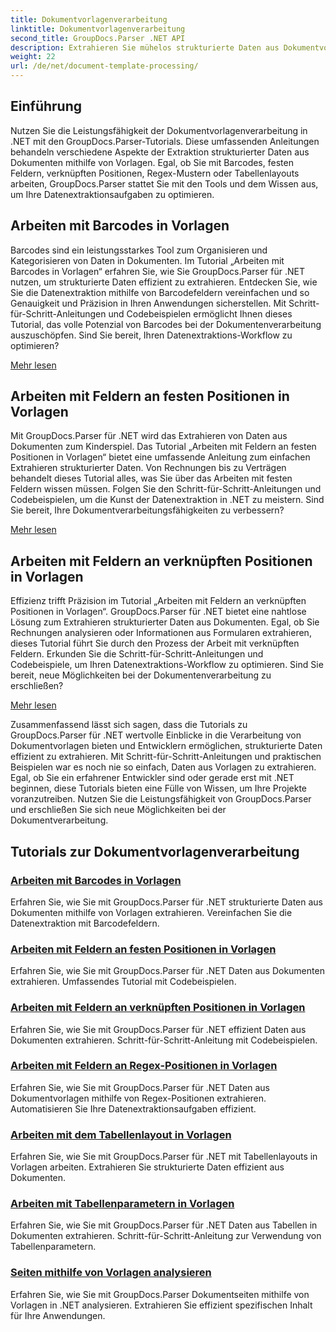 ```yaml
---
title: Dokumentvorlagenverarbeitung
linktitle: Dokumentvorlagenverarbeitung
second_title: GroupDocs.Parser .NET API
description: Extrahieren Sie mühelos strukturierte Daten aus Dokumentvorlagen mit GroupDocs.Parser für .NET. Lernen Sie, mit Barcodes, Feldern, regulären Ausdrücken und Tabellenlayouts zu arbeiten.
weight: 22
url: /de/net/document-template-processing/
---
```


## Einführung

Nutzen Sie die Leistungsfähigkeit der Dokumentvorlagenverarbeitung in .NET mit den GroupDocs.Parser-Tutorials. Diese umfassenden Anleitungen behandeln verschiedene Aspekte der Extraktion strukturierter Daten aus Dokumenten mithilfe von Vorlagen. Egal, ob Sie mit Barcodes, festen Feldern, verknüpften Positionen, Regex-Mustern oder Tabellenlayouts arbeiten, GroupDocs.Parser stattet Sie mit den Tools und dem Wissen aus, um Ihre Datenextraktionsaufgaben zu optimieren.

## Arbeiten mit Barcodes in Vorlagen

Barcodes sind ein leistungsstarkes Tool zum Organisieren und Kategorisieren von Daten in Dokumenten. Im Tutorial „Arbeiten mit Barcodes in Vorlagen“ erfahren Sie, wie Sie GroupDocs.Parser für .NET nutzen, um strukturierte Daten effizient zu extrahieren. Entdecken Sie, wie Sie die Datenextraktion mithilfe von Barcodefeldern vereinfachen und so Genauigkeit und Präzision in Ihren Anwendungen sicherstellen. Mit Schritt-für-Schritt-Anleitungen und Codebeispielen ermöglicht Ihnen dieses Tutorial, das volle Potenzial von Barcodes bei der Dokumentenverarbeitung auszuschöpfen. Sind Sie bereit, Ihren Datenextraktions-Workflow zu optimieren?

[Mehr lesen](./working-with-barcodes-in-templates/)

## Arbeiten mit Feldern an festen Positionen in Vorlagen

Mit GroupDocs.Parser für .NET wird das Extrahieren von Daten aus Dokumenten zum Kinderspiel. Das Tutorial „Arbeiten mit Feldern an festen Positionen in Vorlagen“ bietet eine umfassende Anleitung zum einfachen Extrahieren strukturierter Daten. Von Rechnungen bis zu Verträgen behandelt dieses Tutorial alles, was Sie über das Arbeiten mit festen Feldern wissen müssen. Folgen Sie den Schritt-für-Schritt-Anleitungen und Codebeispielen, um die Kunst der Datenextraktion in .NET zu meistern. Sind Sie bereit, Ihre Dokumentverarbeitungsfähigkeiten zu verbessern?

[Mehr lesen](./working-with-fields-at-fixed-positions-in-templates/)

## Arbeiten mit Feldern an verknüpften Positionen in Vorlagen

Effizienz trifft Präzision im Tutorial „Arbeiten mit Feldern an verknüpften Positionen in Vorlagen“. GroupDocs.Parser für .NET bietet eine nahtlose Lösung zum Extrahieren strukturierter Daten aus Dokumenten. Egal, ob Sie Rechnungen analysieren oder Informationen aus Formularen extrahieren, dieses Tutorial führt Sie durch den Prozess der Arbeit mit verknüpften Feldern. Erkunden Sie die Schritt-für-Schritt-Anleitungen und Codebeispiele, um Ihren Datenextraktions-Workflow zu optimieren. Sind Sie bereit, neue Möglichkeiten bei der Dokumentenverarbeitung zu erschließen?

[Mehr lesen](./working-with-fields-at-linked-positions-in-templates/)

Zusammenfassend lässt sich sagen, dass die Tutorials zu GroupDocs.Parser für .NET wertvolle Einblicke in die Verarbeitung von Dokumentvorlagen bieten und Entwicklern ermöglichen, strukturierte Daten effizient zu extrahieren. Mit Schritt-für-Schritt-Anleitungen und praktischen Beispielen war es noch nie so einfach, Daten aus Vorlagen zu extrahieren. Egal, ob Sie ein erfahrener Entwickler sind oder gerade erst mit .NET beginnen, diese Tutorials bieten eine Fülle von Wissen, um Ihre Projekte voranzutreiben. Nutzen Sie die Leistungsfähigkeit von GroupDocs.Parser und erschließen Sie sich neue Möglichkeiten bei der Dokumentverarbeitung.

## Tutorials zur Dokumentvorlagenverarbeitung
### [Arbeiten mit Barcodes in Vorlagen](./working-with-barcodes-in-templates/)
Erfahren Sie, wie Sie mit GroupDocs.Parser für .NET strukturierte Daten aus Dokumenten mithilfe von Vorlagen extrahieren. Vereinfachen Sie die Datenextraktion mit Barcodefeldern.
### [Arbeiten mit Feldern an festen Positionen in Vorlagen](./working-with-fields-at-fixed-positions-in-templates/)
Erfahren Sie, wie Sie mit GroupDocs.Parser für .NET Daten aus Dokumenten extrahieren. Umfassendes Tutorial mit Codebeispielen.
### [Arbeiten mit Feldern an verknüpften Positionen in Vorlagen](./working-with-fields-at-linked-positions-in-templates/)
Erfahren Sie, wie Sie mit GroupDocs.Parser für .NET effizient Daten aus Dokumenten extrahieren. Schritt-für-Schritt-Anleitung mit Codebeispielen.
### [Arbeiten mit Feldern an Regex-Positionen in Vorlagen](./working-with-fields-at-regex-positions-in-templates/)
Erfahren Sie, wie Sie mit GroupDocs.Parser für .NET Daten aus Dokumentvorlagen mithilfe von Regex-Positionen extrahieren. Automatisieren Sie Ihre Datenextraktionsaufgaben effizient.
### [Arbeiten mit dem Tabellenlayout in Vorlagen](./working-with-table-layout-in-templates/)
Erfahren Sie, wie Sie mit GroupDocs.Parser für .NET mit Tabellenlayouts in Vorlagen arbeiten. Extrahieren Sie strukturierte Daten effizient aus Dokumenten.
### [Arbeiten mit Tabellenparametern in Vorlagen](./working-with-table-parameters-in-templates/)
Erfahren Sie, wie Sie mit GroupDocs.Parser für .NET Daten aus Tabellen in Dokumenten extrahieren. Schritt-für-Schritt-Anleitung zur Verwendung von Tabellenparametern.
### [Seiten mithilfe von Vorlagen analysieren](./parse-pages-using-templates/)
Erfahren Sie, wie Sie mit GroupDocs.Parser Dokumentseiten mithilfe von Vorlagen in .NET analysieren. Extrahieren Sie effizient spezifischen Inhalt für Ihre Anwendungen.